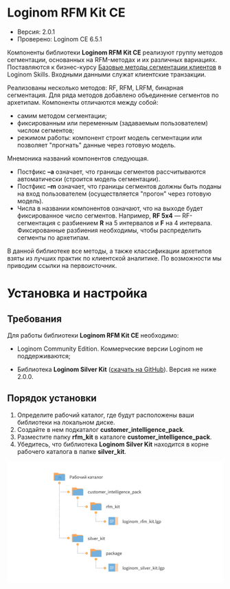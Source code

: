 # Loginom RFM Kit CE

* Версия: 2.0.1
* Проверено: Loginom CE 6.5.1

Компоненты библиотеки **Loginom RFM Kit CE** реализуют группу методов сегментации, основанных на RFM-методах и их различных вариациях. Поставляются к бизнес-курсу [Базовые методы сегментации клиентов](https://loginom.ru/learning/content/base-segmentation-course) в Loginom Skills. Входными данными служат клиентские транзакции.

Реализованы несколько методов: RF, RFM, LRFM, бинарная сегментация. Для ряда методов добавлено объединение сегментов по архетипам. Компоненты отличаются между собой:
* самим методом сегментации;
* фиксированным или переменным (задаваемым пользователем) числом сегментов;
* режимом работы: компонент строит модель сегментации или позволяет "прогнать" данные через готовую модель.

Мнемоника названий компонентов следующая.
* Постфикс **–a** означает, что границы сегментов рассчитываются автоматически (строится модель сегментации).
* Постфикс **–m** означает, что границы сегментов должны быть поданы на вход пользователем (осуществляется "прогон" через готовую модель).
* Числа в названии компонентов означают, что на выходе будет фиксированное число сегментов. Например, **RF 5x4** — RF-сегментация с разбиением **R** на 5 интервалов и **F** на 4 интервала. Фиксированные разбиения необходимы, чтобы распределить сегменты по архетипам.

В данной библиотеке все методы, а также классификации архетипов взяты из лучших практик по клиентской аналитике. По возможности мы приводим ссылки на первоисточник.

# Установка и настройка

## Требования

Для работы  библиотеки **Loginom RFM Kit CE** необходимо:

* Loginom Community Edition. Коммерческие версии Loginom не поддерживаются;

* Библиотека **Loginom Silver Kit** ([скачать на GitHub](https://github.com/loginom/loginom-silver-kit)). Версия не ниже 2.0.0.

## Порядок установки

1. Определите рабочий каталог, где будут расположены ваши библиотеки на локальном диске.
2. Создайте в нем подкаталог **customer_intelligence_pack**.
3. Разместите папку **rfm_kit** в каталоге **customer_intelligence_pack**.
4. Убедитесь, что библиотека **Loginom Silver Kit** находится в корне рабочего каталога в папке **silver_kit**.

![Схема расположения библиотеки в рабочем каталоге](docs/img/rfm-kit.svg)
